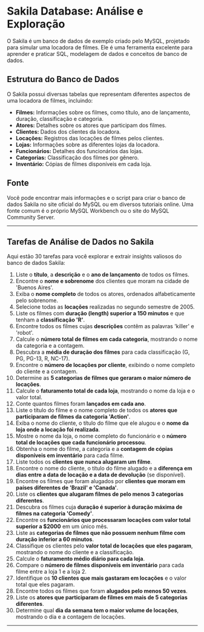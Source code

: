 # Sakila Database: Análise e Exploração

O Sakila é um banco de dados de exemplo criado pelo MySQL, projetado para simular uma locadora de filmes. Ele é uma ferramenta excelente para aprender e praticar SQL, modelagem de dados e conceitos de banco de dados.

## Estrutura do Banco de Dados

O Sakila possui diversas tabelas que representam diferentes aspectos de uma locadora de filmes, incluindo:

* **Filmes:** Informações sobre os filmes, como título, ano de lançamento, duração, classificação e categoria.
* **Atores:** Detalhes sobre os atores que participam dos filmes.
* **Clientes:** Dados dos clientes da locadora.
* **Locações:** Registros das locações de filmes pelos clientes.
* **Lojas:** Informações sobre as diferentes lojas da locadora.
* **Funcionários:** Detalhes dos funcionários das lojas.
* **Categorias:** Classificação dos filmes por gênero.
* **Inventário:** Cópias de filmes disponíveis em cada loja.

## Fonte

Você pode encontrar mais informações e o script para criar o banco de dados Sakila no site oficial do MySQL ou em diversos tutoriais online. Uma fonte comum é o próprio MySQL Workbench ou o site do MySQL Community Server.

---

## Tarefas de Análise de Dados no Sakila

Aqui estão 30 tarefas para você explorar e extrair insights valiosos do banco de dados Sakila:

1.  Liste o **título**, a **descrição** e o **ano de lançamento** de todos os filmes.
2.  Encontre o **nome e sobrenome** dos clientes que moram na cidade de 'Buenos Aires'.
3.  Exiba o **nome completo** de todos os atores, ordenados alfabeticamente pelo sobrenome.
4.  Selecione todas as **locações** realizadas no segundo semestre de 2005.
5.  Liste os filmes com **duração (length) superior a 150 minutos** e que tenham a **classificação 'R'**.
6.  Encontre todos os filmes cujas **descrições** contêm as palavras 'killer' e 'robot'.
7.  Calcule o **número total de filmes em cada categoria**, mostrando o nome da categoria e a contagem.
8.  Descubra a **média de duração dos filmes** para cada classificação (G, PG, PG-13, R, NC-17).
9.  Encontre o **número de locações por cliente**, exibindo o nome completo do cliente e a contagem.
10. Determine as **5 categorias de filmes que geraram o maior número de locações**.
11. Calcule o **faturamento total de cada loja**, mostrando o nome da loja e o valor total.
12. Conte quantos filmes foram **lançados em cada ano**.
13. Liste o título do filme e o nome completo de todos os **atores que participaram de filmes da categoria 'Action'**.
14. Exiba o nome do cliente, o título do filme que ele alugou e o **nome da loja onde a locação foi realizada**.
15. Mostre o nome da loja, o nome completo do funcionário e o **número total de locações que cada funcionário processou**.
16. Obtenha o nome do filme, a categoria e a **contagem de cópias disponíveis em inventário** para cada filme.
17. Liste todos os **clientes que nunca alugaram um filme**.
18. Encontre o nome do cliente, o título do filme alugado e a **diferença em dias entre a data de locação e a data de devolução** (se disponível).
19. Encontre os filmes que foram alugados por **clientes que moram em países diferentes de 'Brazil' e 'Canada'**.
20. Liste os **clientes que alugaram filmes de pelo menos 3 categorias diferentes**.
21. Descubra os filmes cuja **duração é superior à duração máxima de filmes na categoria 'Comedy'**.
22. Encontre os **funcionários que processaram locações com valor total superior a $2000** em um único mês.
23. Liste as **categorias de filmes que não possuem nenhum filme com duração inferior a 60 minutos**.
24. Classifique os clientes pelo **valor total de locações que eles pagaram**, mostrando o nome do cliente e a classificação.
25. Calcule o **faturamento médio diário para cada loja**.
26. Compare o **número de filmes disponíveis em inventário** para cada filme entre a loja 1 e a loja 2.
27. Identifique os **10 clientes que mais gastaram em locações** e o valor total que eles pagaram.
28. Encontre todos os filmes que foram **alugados pelo menos 50 vezes**.
29. Liste os **atores que participaram de filmes em mais de 5 categorias diferentes**.
30. Determine qual **dia da semana tem o maior volume de locações**, mostrando o dia e a contagem de locações.

---
